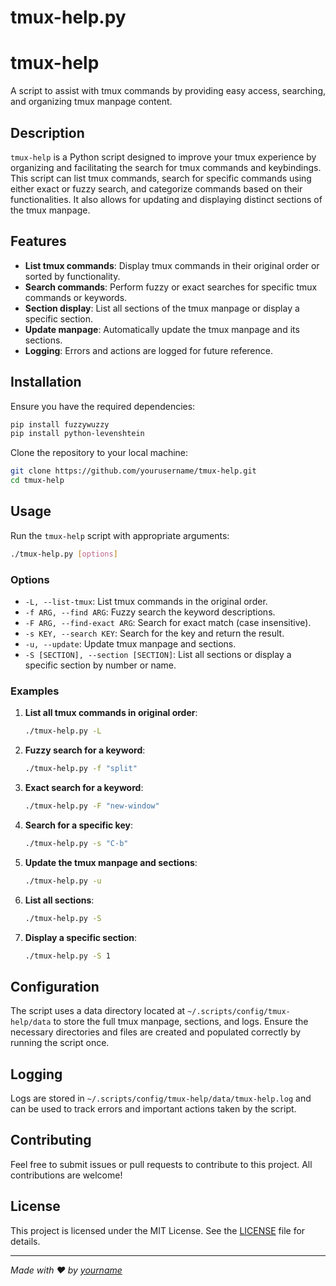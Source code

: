 # tmux-help.py

# tmux-help

A script to assist with tmux commands by providing easy access, searching, and organizing tmux manpage content.

## Description

`tmux-help` is a Python script designed to improve your tmux experience by organizing and facilitating the search for tmux commands and keybindings. This script can list tmux commands, search for specific commands using either exact or fuzzy search, and categorize commands based on their functionalities. It also allows for updating and displaying distinct sections of the tmux manpage.

## Features

- **List tmux commands**: Display tmux commands in their original order or sorted by functionality.
- **Search commands**: Perform fuzzy or exact searches for specific tmux commands or keywords.
- **Section display**: List all sections of the tmux manpage or display a specific section.
- **Update manpage**: Automatically update the tmux manpage and its sections.
- **Logging**: Errors and actions are logged for future reference.

## Installation

Ensure you have the required dependencies:

```bash
pip install fuzzywuzzy
pip install python-levenshtein
```

Clone the repository to your local machine:

```bash
git clone https://github.com/yourusername/tmux-help.git
cd tmux-help
```

## Usage

Run the `tmux-help` script with appropriate arguments:

```bash
./tmux-help.py [options]
```

### Options

- `-L, --list-tmux`: List tmux commands in the original order.
- `-f ARG, --find ARG`: Fuzzy search the keyword descriptions.
- `-F ARG, --find-exact ARG`: Search for exact match (case insensitive).
- `-s KEY, --search KEY`: Search for the key and return the result.
- `-u, --update`: Update tmux manpage and sections.
- `-S [SECTION], --section [SECTION]`: List all sections or display a specific section by number or name.

### Examples

1. **List all tmux commands in original order**:

    ```bash
    ./tmux-help.py -L
    ```

2. **Fuzzy search for a keyword**:

    ```bash
    ./tmux-help.py -f "split"
    ```

3. **Exact search for a keyword**:

    ```bash
    ./tmux-help.py -F "new-window"
    ```

4. **Search for a specific key**:

    ```bash
    ./tmux-help.py -s "C-b"
    ```

5. **Update the tmux manpage and sections**:

    ```bash
    ./tmux-help.py -u
    ```

6. **List all sections**:

    ```bash
    ./tmux-help.py -S
    ```

7. **Display a specific section**:

    ```bash
    ./tmux-help.py -S 1
    ```

## Configuration

The script uses a data directory located at `~/.scripts/config/tmux-help/data` to store the full tmux manpage, sections, and logs. Ensure the necessary directories and files are created and populated correctly by running the script once.

## Logging

Logs are stored in `~/.scripts/config/tmux-help/data/tmux-help.log` and can be used to track errors and important actions taken by the script.

## Contributing

Feel free to submit issues or pull requests to contribute to this project. All contributions are welcome!

## License

This project is licensed under the MIT License. See the [LICENSE](LICENSE) file for details.

---

*Made with ❤️ by [yourname](https://github.com/yourusername)*